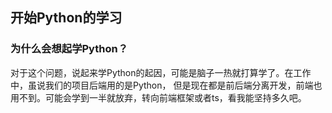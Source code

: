 ## 开始Python的学习

### 为什么会想起学Python？
  对于这个问题，说起来学Python的起因，可能是脑子一热就打算学了。在工作中，虽说我们的项目后端用的是Python，
但是现在都是前后端分离开发，前端也用不到。可能会学到一半就放弃，转向前端框架或者ts，看我能坚持多久吧。